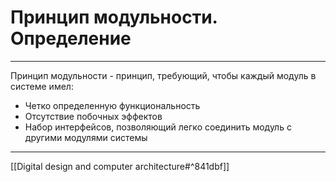 # Принцип модульности. Определение

---

Принцип модульности - принцип, требующий, чтобы каждый модуль в системе имел:
- Четко определенную функциональность
- Отсутствие побочных эффектов
- Набор интерфейсов, позволяющий легко соединить модуль с другими модулями системы

---

[[Digital design and computer architecture#^841dbf]]